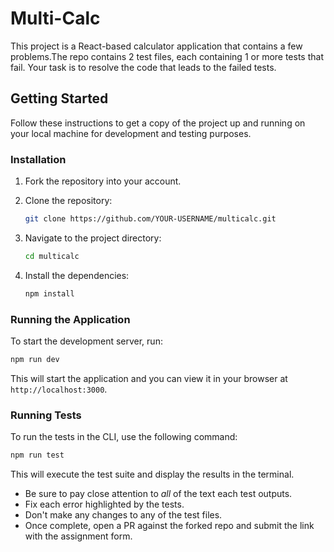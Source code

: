 # Multi-Calc

This project is a React-based calculator application that contains a few problems.The repo contains 2 test files, each containing 1 or more tests that fail. Your task is to resolve the code that leads to the failed tests.

## Getting Started

Follow these instructions to get a copy of the project up and running on your local machine for development and testing purposes.

### Installation

1. Fork the repository into your account.
2. Clone the repository:

   ```sh
   git clone https://github.com/YOUR-USERNAME/multicalc.git
   ```

3. Navigate to the project directory:

   ```sh
   cd multicalc
   ```

4. Install the dependencies:

   ```sh
   npm install
   ```

### Running the Application

To start the development server, run:

```sh
npm run dev
```

This will start the application and you can view it in your browser at `http://localhost:3000`.

### Running Tests

To run the tests in the CLI, use the following command:

```sh
npm run test
```

This will execute the test suite and display the results in the terminal.

- Be sure to pay close attention to _all_ of the text each test outputs.
- Fix each error highlighted by the tests.
- Don't make any changes to any of the test files.
- Once complete, open a PR against the forked repo and submit the link with the assignment form.
